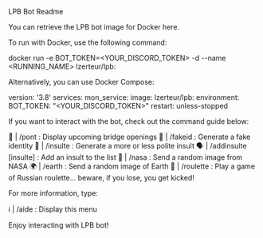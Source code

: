 LPB Bot Readme

You can retrieve the LPB bot image for Docker here.

To run with Docker, use the following command:

docker run -e BOT_TOKEN=<YOUR_DISCORD_TOKEN> -d --name <RUNNING_NAME> lzerteur/lpb:<TAG>

Alternatively, you can use Docker Compose:

version: '3.8'
services:
  mon_service:
    image: lzerteur/lpb:<TAG>
    environment:
      BOT_TOKEN: "<YOUR_DISCORD_TOKEN>"
    restart: unless-stopped

If you want to interact with the bot, check out the command guide below:

🌉 | /pont : Display upcoming bridge openings
👤 | /fakeid : Generate a fake identity
🤬 | /insulte : Generate a more or less polite insult
🗣️ | /addinsulte [insulte] : Add an insult to the list
🚀 | /nasa : Send a random image from NASA
🌍 | /earth : Send a random image of Earth
🔫 | /roulette : Play a game of Russian roulette... beware, if you lose, you get kicked!

For more information, type:

ℹ️ | /aide : Display this menu

Enjoy interacting with LPB bot!
